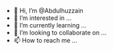 - 👋 Hi, I’m @Abdulhuzzain
- 👀 I’m interested in ...
- 🌱 I’m currently learning ...
- 💞️ I’m looking to collaborate on ...
- 📫 How to reach me ...

<!---
Abdulhuzzain/Abdulhuzzain is a ✨ special ✨ repository because its `README.md` (this file) appears on your GitHub profile.
You can click the Preview link to take a look at your changes.
--->
